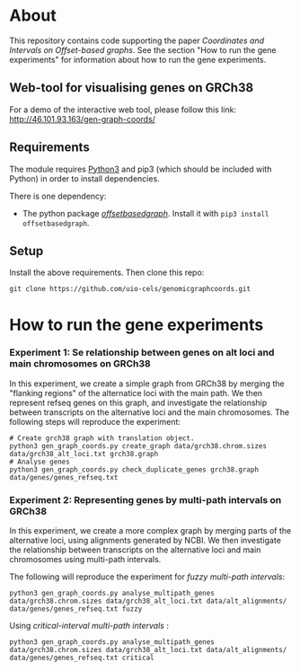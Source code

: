 # About
This repository contains code supporting the paper _Coordinates and Intervals on Offset-based graphs_.
See the section "How to run the gene experiments" for information about how to run the gene experiments.

## Web-tool for visualising genes on GRCh38

For a demo of the interactive web tool, please follow this link:  http://46.101.93.163/gen-graph-coords/

## Requirements
The module requires [Python3](https://www.python.org/downloads/) and pip3 (which should be included with Python) in order to install dependencies.

There is one dependency:
* The python package [_offsetbasedgraph_](https://github.com/uio-cels/OffsetBasedGraph). Install it with `pip3 install offsetbasedgraph`.

## Setup
Install the above requirements. Then clone this repo:

```
git clone https://github.com/uio-cels/genomicgraphcoords.git
```

# How to run the gene experiments

### Experiment 1: Se relationship between genes on alt loci and main chromosomes on GRCh38
In this experiment, we create a simple graph from GRCh38 by
merging the "flanking regions" of the alternatice loci with the main path.
We then represent refseq genes on this graph, and investigate the relationship between transcripts on the alternative loci and the main chromosomes.
The following steps will reproduce the experiment:

```
# Create grch38 graph with translation object.
python3 gen_graph_coords.py create_graph data/grch38.chrom.sizes data/grch38_alt_loci.txt grch38.graph
# Analyse genes
python3 gen_graph_coords.py check_duplicate_genes grch38.graph data/genes/genes_refseq.txt
```

### Experiment 2: Representing genes by multi-path intervals on GRCh38
In this experiment, we create a more complex graph by merging parts of the alternative loci, using alignments generated by NCBI. We then investigate the relationship between transcripts on the alternative loci and main chromosomes using multi-path intervals.

The following will reproduce the experiment for *fuzzy multi-path intervals*:

```
python3 gen_graph_coords.py analyse_multipath_genes data/grch38.chrom.sizes data/grch38_alt_loci.txt data/alt_alignments/ data/genes/genes_refseq.txt fuzzy
```

Using *critical-interval multi-path intervals* :
```
python3 gen_graph_coords.py analyse_multipath_genes data/grch38.chrom.sizes data/grch38_alt_loci.txt data/alt_alignments/ data/genes/genes_refseq.txt critical
```

